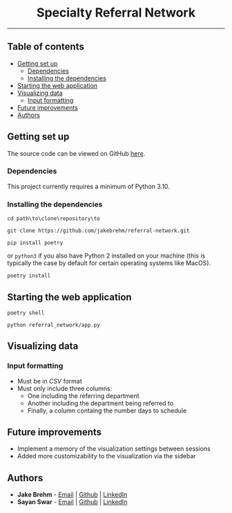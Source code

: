 <div align="center">
<h1>Specialty Referral Network</h1>
</div>

<!-- <p align="center">
    <strong>demesstify</strong> is a Python library that demystifies your messages and allows for easy analysis and visualization of conversations.
</p> -->

<hr>

## Table of contents

<!-- * [Main features](#main-features) -->
* [Getting set up](#getting-set-up)
    * [Dependencies](#dependencies)
    * [Installing the dependencies](#installing-the-dependencies)
* [Starting the web application](#starting-the-web-application)
* [Visualizing data](#visualizing-data)
    * [Input formatting](#input-formatting)
* [Future improvements](#future-improvements)
* [Authors](#authors)

<!-- ## Main features

Here are just a few things that this project can do:
* Read message data from various sources, including your local iMessages database, a [Tansee](https://www.tansee.com) text file, or some randomly generated dummy text
* Perform text analysis on your messages so you can see things like the average number of texts received per day or the most number of messages that were sent in a row
* Analyze which emojis or reactions (if you're using iMessage) were most frequently used, among other thing
* Perform sentiment analysis on your messages to see the polarity of your conversations
* Calculate statistics about the attachments you exchanged (if you're using iMessage)
* Generate tailored visualizations such as word clouds or a radial heatmap that plots hour of the day against day of the week -->

## Getting set up

The source code can be viewed on GitHub [here](https://github.com/jakebrehm/referral-network).

### Dependencies

This project currently requires a minimum of Python 3.10.

<!-- This project currently requires a minimum of Python 3.10 and depends on the following packages:

| Package                                                | Description                           |
| ------------------------------------------------------ | ------------------------------------- |
| [pandas](https://github.com/pandas-dev/pandas)         | For easy manipulation of message data | -->

<!-- plotly, flask -->

### Installing the dependencies

```
cd path\to\clone\repository\to
```

```
git clone https://github.com/jakebrehm/referral-network.git
```

```
pip install poetry
```
or `python3` if you also have Python 2 installed on your machine (this is typically the case by default for certain operating systems like MacOS).

```
poetry install
```

## Starting the web application

```
poetry shell
```

```
python referral_network/app.py
```

## Visualizing data

### Input formatting

- Must be in *CSV* format
- Must only include three columns:
    - One including the referring department
    - Another including the department being referred to
    - Finally, a column containg the number days to schedule

## Future improvements

- Implement a memory of the visualization settings between sessions
- Added more customizability to the visualization via the sidebar

## Authors

- **Jake Brehm** - [Email](mailto:mail@jakebrehm.com) | [Github](http://github.com/jakebrehm) | [LinkedIn](http://linkedin.com/in/jacobbrehm)
- **Sayan Swar** - [Email](mailto:sayankrswar@hotmail.com) | [Github](http://github.com/skswar) | [LinkedIn](http://linkedin.com/in/sayankrswar)